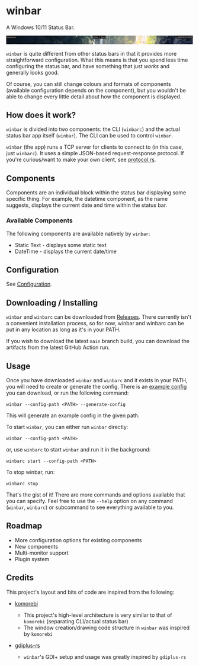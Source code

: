 # winbar

A Windows 10/11 Status Bar.

[<img src="docs/assets/winbar_demo_small.png">]()

`winbar` is quite different from other status bars in that it provides more straightforward
configuration. What this means is that you spend less time configuring the status bar, and have
something that just _works_ and generally looks good.

Of course, you can still change colours and formats of components (available configuration depends
on the component), but you wouldn't be able to change every little detail about how the component is
displayed.

## How does it work?

`winbar` is divided into two components: the CLI (`winbarc`) and the actual status bar app itself
(`winbar`). The CLI can be used to control `winbar`.

`winbar` (the app) runs a TCP server for clients to connect to (in this case, just `winbarc`). It
uses a simple JSON-based request-response protocol. If you're curious/want to make your own client,
see [protocol.rs](./winbar/src/protocol.rs).

## Components

Components are an individual block within the status bar displaying some specific thing. For
example, the datetime component, as the name suggests, displays the current date and time within the
status bar.

### Available Components

The following components are available natively by `winbar`:

- Static Text - displays some static text
- DateTime - displays the current date/time

## Configuration

See [Configuration](./docs/configuration.md).

## Downloading / Installing

`winbar` and `winbarc` can be downloaded from
[Releases](https://github.com/Sulaxan/winbar/releases). There currently isn't a convenient
installation process, so for now, winbar and winbarc can be put in any location as long as it's in
your PATH.

If you wish to download the latest `main` branch build, you can download the artifacts from the
latest GitHub Action run.

## Usage

Once you have downloaded `winbar` and `winbarc` and it exists in your PATH, you will need to create
or generate the config. There is an [example config](./winbar.json) you can download, or run the
following command:

```
winbar --config-path <PATH> --generate-config
```

This will generate an example config in the given path.

To start `winbar`, you can either run `winbar` directly:

```
winbar --config-path <PATH>
```

or, use `winbarc` to start `winbar` and run it in the background:

```
winbarc start --config-path <PATH>
```

To stop winbar, run:

```
winbarc stop
```

That's the gist of it! There are more commands and options available that you can specify. Feel
free to use the `--help` option on any command (`winbar`, `winbarc`) or subcommand to see everything
available to you.

## Roadmap

- More configuration options for existing components
- New components
- Multi-monitor support
- Plugin system

## Credits

This project's layout and bits of code are inspired from the following:

- [komorebi](https://github.com/LGUG2Z/komorebi)

  - This project's high-level architecture is very similar to that of `komorebi` (separating
    CLI/actual status bar)
  - The window creation/drawing code structure in `winbar` was inspired by `komorebi`

- [gdiplus-rs](https://github.com/davidrios/gdiplus-rs)

  - `winbar`'s GDI+ setup and usage was greatly inspired by `gdiplus-rs`
